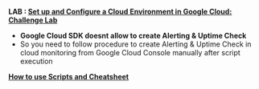 **LAB : [Set up and Configure a Cloud Environment in Google Cloud: Challenge Lab](https://www.qwiklabs.com/focuses/10603?parent=catalog)**
 - **Google Cloud SDK doesnt allow to create Alerting & Uptime Check**
 - So you need to follow procedure to create Alerting & Uptime Check in cloud monitoring from Google Cloud Console manually after script execution

**[How to use Scripts and Cheatsheet](/HOW-TO.md)**